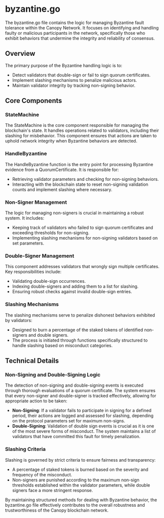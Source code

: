 # byzantine.go

The byzantine.go file contains the logic for managing Byzantine fault tolerance within the Canopy Network. It focuses on identifying and handling faulty or malicious participants in the network, specifically those who exhibit behaviors that undermine the integrity and reliability of consensus.

## Overview

The primary purpose of the Byzantine handling logic is to:
- Detect validators that double-sign or fail to sign quorum certificates.
- Implement slashing mechanisms to penalize malicious actors.
- Maintain validator integrity by tracking non-signing behavior.

## Core Components

### StateMachine

The StateMachine is the core component responsible for managing the blockchain's state. It handles operations related to validators, including their slashing for misbehavior. This component ensures that actions are taken to uphold network integrity when Byzantine behaviors are detected.

### HandleByzantine

The HandleByzantine function is the entry point for processing Byzantine evidence from a QuorumCertificate. It is responsible for:
- Retrieving validator parameters and checking for non-signing behaviors.
- Interacting with the blockchain state to reset non-signing validation counts and implement slashing where necessary.

### Non-Signer Management

The logic for managing non-signers is crucial in maintaining a robust system. It includes:
- Keeping track of validators who failed to sign quorum certificates and exceeding thresholds for non-signing.
- Implementing slashing mechanisms for non-signing validators based on set parameters.

### Double-Signer Management

This component addresses validators that wrongly sign multiple certificates. Key responsibilities include:
- Validating double-sign occurrences.
- Indexing double-signers and adding them to a list for slashing.
- Ensuring robust checks against invalid double-sign entries.

### Slashing Mechanisms

The slashing mechanisms serve to penalize dishonest behaviors exhibited by validators:
- Designed to burn a percentage of the staked tokens of identified non-signers and double signers.
- The process is initiated through functions specifically structured to handle slashing based on misconduct categories.

## Technical Details

### Non-Signing and Double-Signing Logic

The detection of non-signing and double-signing events is executed through thorough evaluations of a quorum certificate. The system ensures that every non-signer and double-signer is tracked effectively, allowing for appropriate action to be taken:

- **Non-Signing**: If a validator fails to participate in signing for a defined period, their actions are logged and assessed for slashing, depending on the protocol parameters set for maximum non-signs.
- **Double-Signing**: Validation of double sign events is crucial as it is one of the most severe forms of misconduct. The system maintains a list of validators that have committed this fault for timely penalization.

### Slashing Criteria

Slashing is governed by strict criteria to ensure fairness and transparency:
- A percentage of staked tokens is burned based on the severity and frequency of the misconduct.
- Non-signers are punished according to the maximum non-sign thresholds established within the validator parameters, while double signers face a more stringent response.

By maintaining structured methods for dealing with Byzantine behavior, the byzantine.go file effectively contributes to the overall robustness and trustworthiness of the Canopy blockchain network.
